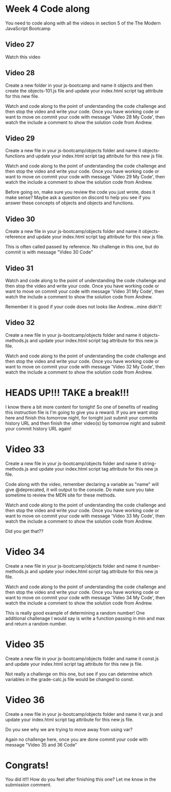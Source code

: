 # Week 4 Code along
You need to code along with all the videos in section 5 of the The Modern JavaScript Bootcamp

## Video 27
Watch this video

## Video 28
Create a new folder in your js-bootcamp and name it objects and then create the objects-101.js file and update your index.html script tag attribute for this new file.

Watch and code along to the point of understanding the code challenge and then stop the video and write your code.  Once you have working code or want to move on commit your code with message 'Video 28 My Code', then watch the include a comment to show the solution code from Andrew.

## Video 29
Create a new file in your js-bootcamp/objects folder and name it objects-functions and update your index.html script tag attribute for this new js file.

Watch and code along to the point of understanding the code challenge and then stop the video and write your code.  Once you have working code or want to move on commit your code with message 'Video 29 My Code', then watch the include a comment to show the solution code from Andrew.

Before going on, make sure you review the code you just wrote, does it make sense?  Maybe ask a question on discord to help you see if you answer these concepts of objects and objects and functions. 

## Video 30
Create a new file in your js-bootcamp/objects folder and name it objects-reference and update your index.html script tag attribute for this new js file.

This is often called passed by reference.  No challenge in this one, but do commit is with message "Video 30 Code"

## Video 31
Watch and code along to the point of understanding the code challenge and then stop the video and write your code.  Once you have working code or want to move on commit your code with message 'Video 31 My Code', then watch the include a comment to show the solution code from Andrew.

Remember it is good if your code does not looks like Andrew...mine didn't!  

## Video 32

Create a new file in your js-bootcamp/objects folder and name it objects-methods.js and update your index.html script tag attribute for this new js file.

Watch and code along to the point of understanding the code challenge and then stop the video and write your code.  Once you have working code or want to move on commit your code with message 'Video 32 My Code', then watch the include a comment to show the solution code from Andrew.

# HEADS UP!!!  TAKE a break!!!  
I know there a bit more content for tonight!  So one of benefits of reading this instruction file is I'm going to give you a reward.  If you are want stop here and finish this tomorrow night, for tonight just submit your commits history URL and then finish the other video(s) by tomorrow night and submit your commit history URL again! 

# Video 33
Create a new file in your js-bootcamp/objects folder and name it string-methods.js and update your index.html script tag attribute for this new js file.

Code along with the video, remember declaring a variable as "name" will give @deprecated, it will output to the console. Do make sure you take sometime to review the MDN site for these methods. 

Watch and code along to the point of understanding the code challenge and then stop the video and write your code.  Once you have working code or want to move on commit your code with message 'Video 33 My Code', then watch the include a comment to show the solution code from Andrew.

Did you get that??

# Video 34
Create a new file in your js-bootcamp/objects folder and name it number-methods.js and update your index.html script tag attribute for this new js file.

Watch and code along to the point of understanding the code challenge and then stop the video and write your code.  Once you have working code or want to move on commit your code with message 'Video 34 My Code', then watch the include a comment to show the solution code from Andrew.

This is really good example of determining a random number! One additional challenage I would say is write a function passing in min and max and return a random number.  

# Video 35

Create a new file in your js-bootcamp/objects folder and name it const.js and update your index.html script tag attribute for this new js file.

Not really a challenge on this one, but see if you can determine which variables in the grade-calc.js file would be changed to const. 

# Video 36

Create a new file in your js-bootcamp/objects folder and name it var.js and update your index.html script tag attribute for this new js file.

Do you see why we are trying to move away from using var?

Again no challenge here, once you are done commit your code with message "Video 35 and 36 Code"


# Congrats!

You did it!!! How do you feel after finishing this one?  Let me know in the submission comment. 
